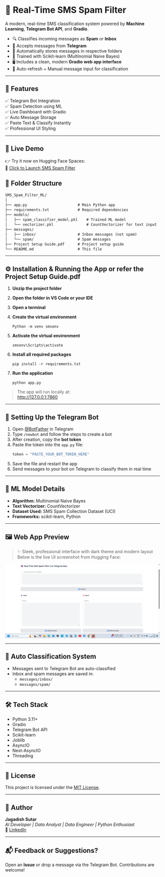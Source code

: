 # 📩 Real-Time SMS Spam Filter

A modern, real-time SMS classification system powered by **Machine Learning**, **Telegram Bot API**, and **Gradio**.

- 🔍 Classifies incoming messages as **Spam** or **Inbox**  
- 📲 Accepts messages from **Telegram**  
- 💾 Automatically stores messages in respective folders  
- 🧠 Trained with Scikit-learn (Multinomial Naive Bayes)  
- 🖥️ Includes a clean, modern **Gradio web app interface**  
- 🔁 Auto-refresh + Manual message input for classification  

---

## 📌 Features

✅ Telegram Bot Integration  
✅ Spam Detection using ML  
✅ Live Dashboard with Gradio  
✅ Auto Message Storage  
✅ Paste Text & Classify Instantly  
✅ Professional UI Styling  

---

## 🚀 Live Demo

👉 Try it now on Hugging Face Spaces:  
🔗 [Click to Launch SMS Spam Filter](https://huggingface.co/spaces/jagdishsutar20/SMS_Sam_Filter_ML)


## 📁 Folder Structure

```
SMS_Spam_Filter_ML/
│
├── app.py                       # Main Python app
├── requirements.txt             # Required dependencies
├── models/
│   ├── spam_classifier_model.pkl    # Trained ML model
│   └── vectorizer.pkl               # CountVectorizer for text input
├── messages/
│   ├── inbox/                   # Inbox messages (not spam)
│   └── spam/                    # Spam messages
├── Project Setup Guide.pdf      # Project setup guide 
└── README.md                    # This file
```

---

## ⚙️ Installation & Running the App or refer the Project Setup Guide.pdf

1. **Unzip the project folder**

2. **Open the folder in VS Code or your IDE**

3. **Open a terminal**

4. **Create the virtual environment**
   ```
   Python -m venv smsenv
   ```

5. **Activate the virtual environment**
   ```
   smsenv\Scripts\activate
   ```

6. **Install all required packages**
   ```
   pip install -r requirements.txt
   ```

7. **Run the application**
   ```
   python app.py
   ```

> The app will run locally at:  
> http://127.0.0.1:7860

---

## 🤖 Setting Up the Telegram Bot

1. Open [@BotFather](https://t.me/BotFather) in Telegram  
2. Type `/newbot` and follow the steps to create a bot  
3. After creation, copy the **bot token**  
4. Paste the token into the `app.py` file:
   ```python
   token = "PASTE_YOUR_BOT_TOKEN_HERE"
   ```
5. Save the file and restart the app  
6. Send messages to your bot on Telegram to classify them in real time

---

## 🧠 ML Model Details

- **Algorithm:** Multinomial Naive Bayes  
- **Text Vectorizer:** CountVectorizer  
- **Dataset Used:** SMS Spam Collection Dataset (UCI)  
- **Frameworks:** scikit-learn, Python  

---

## 🖼️ Web App Preview

> ✨ Sleek, professional interface with dark theme and modern layout  
> Below is the live UI screenshot from Hugging Face:

![SMS Spam Filter Screenshot](https://github.com/jagdish283/SMS_Spam_Filter_Using_ML/blob/main/screenshot.png)

---

## 🔐 Auto Classification System

- Messages sent to Telegram Bot are auto-classified  
- Inbox and spam messages are saved in:
  - `messages/inbox/`
  - `messages/spam/`

---

## 🛠️ Tech Stack

- Python 3.11+  
- Gradio  
- Telegram Bot API  
- Scikit-learn  
- Joblib  
- AsyncIO  
- Nest-AsyncIO  
- Threading  

---

## 📄 License

This project is licensed under the [MIT License](https://opensource.org/licenses/MIT).

---

## 🙋 Author

**Jagadish Sutar**  
*AI Developer | Data Analyst | Data Engineer | Python Enthusiast*  
🔗 [LinkedIn](https://www.linkedin.com/in/jagdish-sutar/)  


---

## 📬 Feedback or Suggestions?

Open an **Issue** or drop a message via the Telegram Bot. Contributions are welcome!
